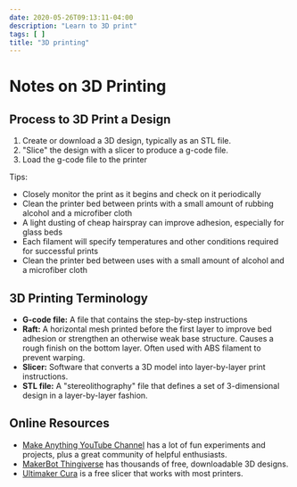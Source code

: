 ```yaml
---
date: 2020-05-26T09:13:11-04:00
description: "Learn to 3D print"
tags: [ ]
title: "3D printing"
---
```


# Notes on 3D Printing

## Process to 3D Print a Design

1. Create or download a 3D design, typically as an STL file.
1. "Slice" the design with a slicer to produce a g-code file.
1. Load the g-code file to the printer

Tips:

* Closely monitor the print as it begins and check on it periodically
* Clean the printer bed between prints with a small amount of rubbing alcohol and a microfiber cloth
* A light dusting of cheap hairspray can improve adhesion, especially for glass beds
* Each filament will specify temperatures and other conditions required for successful prints
* Clean the printer bed between uses with a small amount of alcohol and a microfiber cloth

## 3D Printing Terminology

* **G-code file:** A file that contains the step-by-step instructions
* **Raft:** A horizontal mesh printed before the first layer to improve bed adhesion or strengthen an otherwise weak base structure. Causes a rough finish on the bottom layer. Often used with ABS filament to prevent warping.
* **Slicer:** Software that converts a 3D model into layer-by-layer print instructions.
* **STL file:** A "stereolithography" file that defines a set of 3-dimensional design in a layer-by-layer fashion.


## Online Resources

* [Make Anything YouTube Channel](https://www.youtube.com/channel/UCVc6AHfGw9b2zOE_ZGfmsnw) has a lot of fun experiments and projects, plus a great community of helpful enthusiasts.
* [MakerBot Thingiverse](https://www.thingiverse.com/) has thousands of free, downloadable 3D designs.
* [Ultimaker Cura](https://ultimaker.com/software/ultimaker-cura) is a free slicer that works with most printers.
